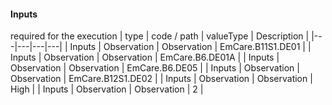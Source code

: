 #### Inputs

required for the execution
 | type | code / path | valueType | Description |
 |---|---|---|---|
| Inputs | Observation | Observation | EmCare.B11S1.DE01 |
| Inputs | Observation | Observation | EmCare.B6.DE01A |
| Inputs | Observation | Observation | EmCare.B6.DE05 |
| Inputs | Observation | Observation | EmCare.B12S1.DE02 |
| Inputs | Observation | Observation | High |
| Inputs | Observation | Observation | 2 |
